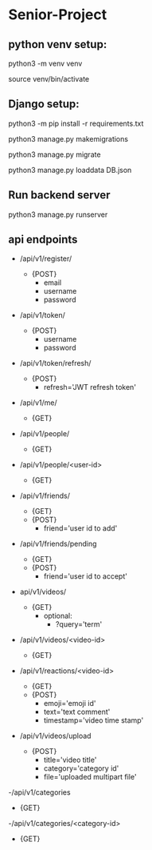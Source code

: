 # Senior-Project

## python venv setup:

python3 -m venv venv

source venv/bin/activate

## Django setup:

python3 -m pip install -r requirements.txt

python3 manage.py makemigrations

python3 manage.py migrate

python3 manage.py loaddata DB.json

## Run backend server

python3 manage.py runserver

## api endpoints

- /api/v1/register/
  * {POST}
    * email
    * username
    * password

- /api/v1/token/
  * {POST}
    * username
    * password

- /api/v1/token/refresh/
  * {POST}
    * refresh='JWT refresh token'

- /api/v1/me/
  * {GET}

- /api/v1/people/
  * {GET}

- /api/v1/people/\<user-id\>
  * {GET}

- /api/v1/friends/
  * {GET}
  * {POST}
    * friend='user id to add'

- /api/v1/friends/pending
  * {GET}
  * {POST}
    * friend='user id to accept'

- api/v1/videos/
  * {GET}
    * optional:
      * ?query='term'

- /api/v1/videos/\<video-id\>
  * {GET}

- /api/v1/reactions/\<video-id\>
  * {GET}
  * {POST}
    * emoji='emoji id'
    * text='text comment'
    * timestamp='video time stamp'

- /api/v1/videos/upload
  * {POST}
    * title='video title'
    * category='category id'
    * file='uploaded multipart file'

-/api/v1/categories
  * {GET}

-/api/v1/categories/\<category-id\>
  * {GET}
